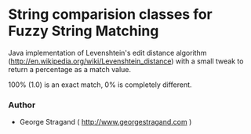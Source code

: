 String comparision classes for Fuzzy String Matching
================================

Java implementation of Levenshtein's edit distance algorithm (http://en.wikipedia.org/wiki/Levenshtein_distance) with a small tweak to return a percentage as a match value.

100% (1.0) is an exact match, 0% is completely different.

### Author
* George Stragand ( http://www.georgestragand.com )
